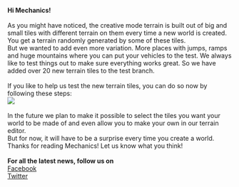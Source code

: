 **Hi Mechanics!**<br/>
<br/>
As you might have noticed, the creative mode terrain is built out of big and small tiles with different terrain on them every time a new world is created. You get a terrain randomly generated by some of these tiles. <br/>
But we wanted to add even more variation. More places with jumps, ramps and huge mountains where you can put your vehicles to the test. We always like to test things out to make sure everything works great. So we have added over 20 new terrain tiles to the test branch. <br/>
<br/>
If you like to help us test the new terrain tiles, you can do so now by following these steps:<br/>
![](http://i.imgur.com/3RWu68O.png)<br/>
<br/>
In the future we plan to make it possible to select the tiles you want your world to be made of and even allow you to make your own in our terrain editor. <br/>
But for now, it will have to be a surprise every time you create a world. Thanks for reading Mechanics! Let us know what you think!<br/>
<br/>
**For all the latest news, follow us on**<br/>
[Facebook](https://www.facebook.com/scrapmechanic/)<br/>
[Twitter](https://twitter.com/ScrapMechanic)